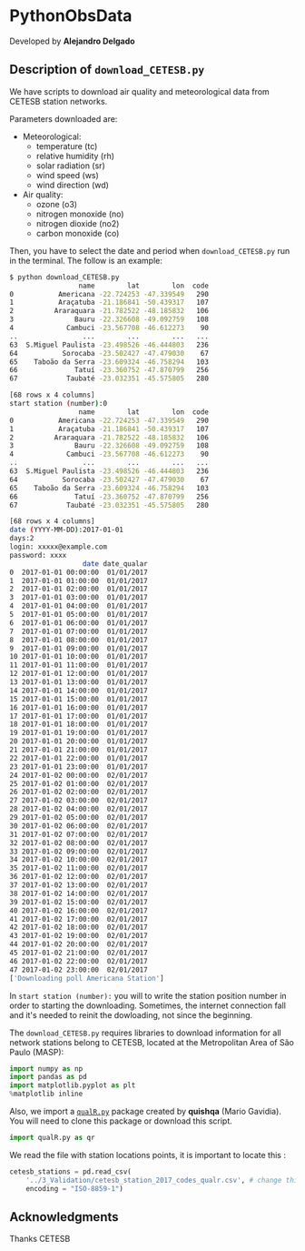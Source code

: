 # PythonObsData
Developed by **Alejandro Delgado**

## Description of `download_CETESB.py`
We have scripts to download air quality and meteorological data from CETESB station networks.

Parameters downloaded are:
- Meteorological:
  * temperature (tc)
  * relative humidity (rh)
  * solar radiation (sr)
  * wind speed (ws)
  * wind direction (wd)
- Air quality:
  * ozone (o3)
  * nitrogen monoxide (no)
  * nitrogen dioxide (no2)
  * carbon monoxide (co)


Then, you have to select the date and period when `download_CETESB.py` run in the terminal. The follow is an example:

```bash
$ python download_CETESB.py 
                 name        lat        lon  code
0           Americana -22.724253 -47.339549   290
1           Araçatuba -21.186841 -50.439317   107
2          Araraquara -21.782522 -48.185832   106
3               Bauru -22.326608 -49.092759   108
4             Cambuci -23.567708 -46.612273    90
..                ...        ...        ...   ...
63  S.Miguel Paulista -23.498526 -46.444803   236
64           Sorocaba -23.502427 -47.479030    67
65    Taboão da Serra -23.609324 -46.758294   103
66              Tatuí -23.360752 -47.870799   256
67            Taubaté -23.032351 -45.575805   280

[68 rows x 4 columns]
start station (number):0
                 name        lat        lon  code
0           Americana -22.724253 -47.339549   290
1           Araçatuba -21.186841 -50.439317   107
2          Araraquara -21.782522 -48.185832   106
3               Bauru -22.326608 -49.092759   108
4             Cambuci -23.567708 -46.612273    90
..                ...        ...        ...   ...
63  S.Miguel Paulista -23.498526 -46.444803   236
64           Sorocaba -23.502427 -47.479030    67
65    Taboão da Serra -23.609324 -46.758294   103
66              Tatuí -23.360752 -47.870799   256
67            Taubaté -23.032351 -45.575805   280

[68 rows x 4 columns]
date (YYYY-MM-DD):2017-01-01
days:2
login: xxxxx@example.com
password: xxxx
                  date date_qualar
0  2017-01-01 00:00:00  01/01/2017
1  2017-01-01 01:00:00  01/01/2017
2  2017-01-01 02:00:00  01/01/2017
3  2017-01-01 03:00:00  01/01/2017
4  2017-01-01 04:00:00  01/01/2017
5  2017-01-01 05:00:00  01/01/2017
6  2017-01-01 06:00:00  01/01/2017
7  2017-01-01 07:00:00  01/01/2017
8  2017-01-01 08:00:00  01/01/2017
9  2017-01-01 09:00:00  01/01/2017
10 2017-01-01 10:00:00  01/01/2017
11 2017-01-01 11:00:00  01/01/2017
12 2017-01-01 12:00:00  01/01/2017
13 2017-01-01 13:00:00  01/01/2017
14 2017-01-01 14:00:00  01/01/2017
15 2017-01-01 15:00:00  01/01/2017
16 2017-01-01 16:00:00  01/01/2017
17 2017-01-01 17:00:00  01/01/2017
18 2017-01-01 18:00:00  01/01/2017
19 2017-01-01 19:00:00  01/01/2017
20 2017-01-01 20:00:00  01/01/2017
21 2017-01-01 21:00:00  01/01/2017
22 2017-01-01 22:00:00  01/01/2017
23 2017-01-01 23:00:00  01/01/2017
24 2017-01-02 00:00:00  02/01/2017
25 2017-01-02 01:00:00  02/01/2017
26 2017-01-02 02:00:00  02/01/2017
27 2017-01-02 03:00:00  02/01/2017
28 2017-01-02 04:00:00  02/01/2017
29 2017-01-02 05:00:00  02/01/2017
30 2017-01-02 06:00:00  02/01/2017
31 2017-01-02 07:00:00  02/01/2017
32 2017-01-02 08:00:00  02/01/2017
33 2017-01-02 09:00:00  02/01/2017
34 2017-01-02 10:00:00  02/01/2017
35 2017-01-02 11:00:00  02/01/2017
36 2017-01-02 12:00:00  02/01/2017
37 2017-01-02 13:00:00  02/01/2017
38 2017-01-02 14:00:00  02/01/2017
39 2017-01-02 15:00:00  02/01/2017
40 2017-01-02 16:00:00  02/01/2017
41 2017-01-02 17:00:00  02/01/2017
42 2017-01-02 18:00:00  02/01/2017
43 2017-01-02 19:00:00  02/01/2017
44 2017-01-02 20:00:00  02/01/2017
45 2017-01-02 21:00:00  02/01/2017
46 2017-01-02 22:00:00  02/01/2017
47 2017-01-02 23:00:00  02/01/2017
['Downloading poll Americana Station']
```
In `start station (number):` you will to write the station position number in order to starting the downloading. 
Sometimes, the internet connection fall and it's needed to reinit the dowloading, not since the beginning. 

The `download_CETESB.py` requires libraries to download information for all network stations belong to CETESB, located at the Metropolitan Area of São Paulo (MASP):

```python
import numpy as np
import pandas as pd
import matplotlib.pyplot as plt
%matplotlib inline
```

Also, we import a [`qualR.py`](https://github.com/quishqa/qualR.py/blob/master/qualR.py) package created by **quishqa** (Mario Gavidia). You will need to clone this package or download this script.

```python
import qualR.py as qr
```
We read the file with station locations points, it is important to locate this :

```python
cetesb_stations = pd.read_csv(
    '../3_Validation/cetesb_station_2017_codes_qualr.csv', # change this path if it's needed
    encoding = "ISO-8859-1")
```
## Acknowledgments
Thanks CETESB


